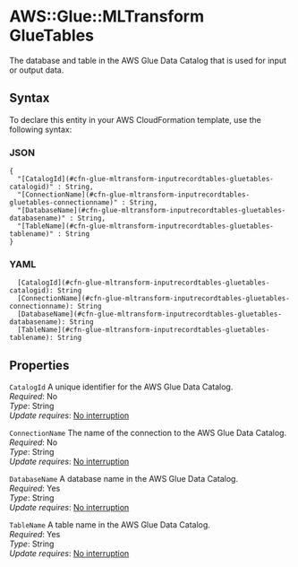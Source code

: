 # AWS::Glue::MLTransform GlueTables<a name="aws-properties-glue-mltransform-inputrecordtables-gluetables"></a>

The database and table in the AWS Glue Data Catalog that is used for input or output data\.

## Syntax<a name="aws-properties-glue-mltransform-inputrecordtables-gluetables-syntax"></a>

To declare this entity in your AWS CloudFormation template, use the following syntax:

### JSON<a name="aws-properties-glue-mltransform-inputrecordtables-gluetables-syntax.json"></a>

```
{
  "[CatalogId](#cfn-glue-mltransform-inputrecordtables-gluetables-catalogid)" : String,
  "[ConnectionName](#cfn-glue-mltransform-inputrecordtables-gluetables-connectionname)" : String,
  "[DatabaseName](#cfn-glue-mltransform-inputrecordtables-gluetables-databasename)" : String,
  "[TableName](#cfn-glue-mltransform-inputrecordtables-gluetables-tablename)" : String
}
```

### YAML<a name="aws-properties-glue-mltransform-inputrecordtables-gluetables-syntax.yaml"></a>

```
  [CatalogId](#cfn-glue-mltransform-inputrecordtables-gluetables-catalogid): String
  [ConnectionName](#cfn-glue-mltransform-inputrecordtables-gluetables-connectionname): String
  [DatabaseName](#cfn-glue-mltransform-inputrecordtables-gluetables-databasename): String
  [TableName](#cfn-glue-mltransform-inputrecordtables-gluetables-tablename): String
```

## Properties<a name="aws-properties-glue-mltransform-inputrecordtables-gluetables-properties"></a>

`CatalogId`  <a name="cfn-glue-mltransform-inputrecordtables-gluetables-catalogid"></a>
A unique identifier for the AWS Glue Data Catalog\.  
*Required*: No  
*Type*: String  
*Update requires*: [No interruption](https://docs.aws.amazon.com/AWSCloudFormation/latest/UserGuide/using-cfn-updating-stacks-update-behaviors.html#update-no-interrupt)

`ConnectionName`  <a name="cfn-glue-mltransform-inputrecordtables-gluetables-connectionname"></a>
The name of the connection to the AWS Glue Data Catalog\.  
*Required*: No  
*Type*: String  
*Update requires*: [No interruption](https://docs.aws.amazon.com/AWSCloudFormation/latest/UserGuide/using-cfn-updating-stacks-update-behaviors.html#update-no-interrupt)

`DatabaseName`  <a name="cfn-glue-mltransform-inputrecordtables-gluetables-databasename"></a>
A database name in the AWS Glue Data Catalog\.  
*Required*: Yes  
*Type*: String  
*Update requires*: [No interruption](https://docs.aws.amazon.com/AWSCloudFormation/latest/UserGuide/using-cfn-updating-stacks-update-behaviors.html#update-no-interrupt)

`TableName`  <a name="cfn-glue-mltransform-inputrecordtables-gluetables-tablename"></a>
A table name in the AWS Glue Data Catalog\.  
*Required*: Yes  
*Type*: String  
*Update requires*: [No interruption](https://docs.aws.amazon.com/AWSCloudFormation/latest/UserGuide/using-cfn-updating-stacks-update-behaviors.html#update-no-interrupt)